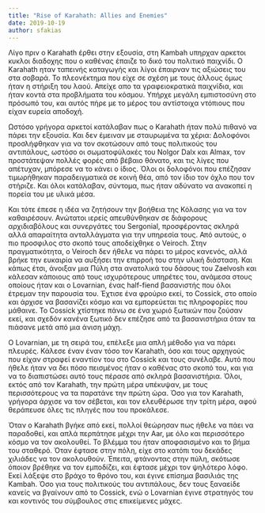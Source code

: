 ```yaml
---
title: "Rise of Karahath: Allies and Enemies"
date: 2019-10-19
author: sfakias
---
```


Λίγο πριν ο Karahath έρθει στην εξουσία, στη Kambah υπηρχαν αρκετοι κυκλοι
διαδοχης που ο καθένας έπαιζε το δικό του πολιτικό παιχνίδι. Ο Karahath ηταν
ταπεινής καταγωγής και λίγοι έπαιρναν τις αξιώσεις του στα σοβαρά. Το
πλεονέκτημα που είχε σε σχέση με τους άλλους όμως ήταν η στήριξη του λαού.
Απείχε απο τα γραφειοκρατικά παιχνίδια, και ήταν κοντά στα προβλήματα του
κόσμου. Υπήρχε μεγάλη εμπιστοσύνη στο πρόσωπό του, και αυτός πήρε με το μέρος
του αντίστοιχα ντόπιους που είχαν ευρεία αποδοχή.



Ωστόσο γρήγορα αρκετοί κατάλαβαν πως ο Karahath ήταν πολύ πιθανό να πάρει την
εξουσία. Και δεν έμειναν με σταυρωμένα τα χέρια: Δολοφόνοι προσλήφθηκαν για να
τον σκοτώσουν από τους πολιτικούς του αντιπάλους, ωστόσο οι σωματοφύλακές του
Nolgor Dalx και Almax, τον προστάτεψαν πολλές φορές από βέβαιο θάνατο, και τις
λίγες που απέτυχαν, μπόρεσε να το κάνει ο ίδιος. Όλοι οι δολοφόνοι που
επέζησαν τιμωρήθηκαν παραδειγματικά σε κοινή θέα, από τον ίδιο τον όχλο που
τον στήριζε. Και όλοι κατάλαβαν, σύντομα, πως ήταν αδύνατο να ανακοπεί η
πορεία του με υλικά μέσα.  


Και τότε έπεσε η ιδέα να ζητήσουν την βοήθεια της Κόλασης για να τον
καθαιρέσουν. Ανώτατοι ιερείς απευθύνθηκαν σε διάφορους αρχιδιαβόλους και
συνεργάτες του Sergonial, προσφέροντας σκληρά αλλά απαραίτητα ανταλλάγματα για
την υπηρεσία τους. Από αυτούς, ο πιο προσφιλος στο σκοπό τους αποδείχθηκε ο
Veiroch. Στην πραγματικότητα, ο Veiroch δεν ήθελε να πάρει το μέρος κανενός,
αλλά βρήκε την ευκαιρία να αυξήσει την επιρροή του στην υλική διάσταση. Και
κάπως έτσι, άνοιξαν μια Πύλη στα ανατολικά του δάσους του Zaelvosh και κάλεσαν
κάποιους από τους ισχυρότερους υπηρέτες του, ανάμεσα στους οποίους ήταν και ο
Lovarnian, ένας half-fiend βασανιστής που όλοι έτρεμαν την παρουσία του.
Έχτισε ένα φρούριο εκεί, το Cossick, στο οποίο και άρχισε να βασανίζει κόσμο
και να εμπορεύεται τις πληροφορίες που μάθαινε. Το Cossick χτίστηκε πάνω σε
ένα χωριό ξωτικών που ζούσαν εκεί, και σχεδόν κανένα ξωτικό δεν επέζησε από τα
βασανιστήρια όταν τα πιάσανε μετά από μια άνιση μάχη.



O Lovarnian, με τη σειρά του, επέλεξε μια απλή μέθοδο για να πάρει πλευρές.
Κάλεσε έναν έναν τόσο τον Karahath, όσο και τους αρχηγούς που είχαν στραφεί
εναντίον του στο Cossick και τους συνέλαβε. Αυτό που ήθελε ήταν να δει πόσο
πεισμένος ήταν ο καθένας στο σκοπό του, και για να το διαπιστώσει αυτό τους
πέρασε από σκληρά βασανιστήρια. Όλοι, εκτός από τον Karahath, την πρώτη μέρα
υπέκυψαν, με τους περισσότερους να τα παρατάνε την πρώτη ώρα. Όσο για τον
Karahath, γρήγορα άρχισε να τον σέβεται, και τον ελευθέρωσε την τρίτη μέρα,
αφού θεράπευσε όλες τις πληγές που του προκάλεσε.



Όταν ο Karahath βγήκε από εκεί, πολλοί θεώρησαν πως ήθελε να πάει να
παραδοθεί, και απλά περπάτησε μέχρι την Aar, με όλο και περισσότερο κόσμο να
τον ακολουθεί. Το βλέμμα του ήταν αποφασισμένο και το βήμα του σταθερό. Όταν
έφτασε στην πόλη, είχε στο κατόπι του δεκάδες χιλιάδες να τον ακολουθούν.
Έπειτα, φτάνοντας στην πύλη, σκότωσε όποιον βρέθηκε να τον εμποδίζει, και
έφτασε μέχρι τον ψηλότερο λόφο. Εκεί λάξεψε στο βράχο το θρόνο του, και έγινε
επίσημα βασιλιάς της Kambah. Όσο για τους πολιτικούς του αντιπάλους, δεν τους
ξαναείδε κανείς να βγαίνουν από το Cossick, ενώ ο Lovarnian έγινε στρατηγός
του και κοντινός του σύμβουλος στις επικείμενες μάχες.

